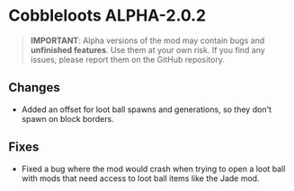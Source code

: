 # Cobbleloots ALPHA-2.0.2

> **IMPORTANT**: Alpha versions of the mod may contain bugs and **unfinished features**. Use them at your own risk. If you find any issues, please report them on the GitHub repository.

## Changes
- Added an offset for loot ball spawns and generations, so they don't spawn on block borders.

## Fixes
- Fixed a bug where the mod would crash when trying to open a loot ball with mods that need access to loot ball items like the Jade mod.